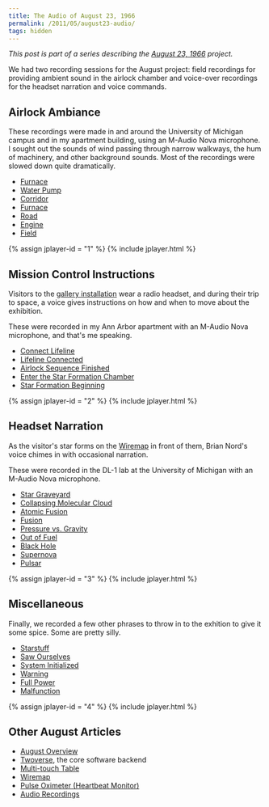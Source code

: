 ```yaml
---
title: The Audio of August 23, 1966
permalink: /2011/05/august23-audio/
tags: hidden
---
```


*This post is part of a series describing the
[August 23, 1966](/2011/05/august23/) project.*

We had two recording sessions for the August project: field recordings for
providing ambient sound in the airlock chamber and voice-over recordings for the
headset narration and voice commands.

## Airlock Ambiance

These recordings were made in and around the University of Michigan campus and
in my apartment building, using an M-Audio Nova microphone. I sought out the
sounds of wind passing through narrow walkways, the hum of machinery, and other
background sounds. Most of the recordings were slowed down quite dramatically.

<ul class="audio-playlist" data-id="1">
    <li><a href="/files/august23/audio/ambient1.mp3">Furnace</a></li>
    <li><a href="/files/august23/audio/ambient2.mp3">Water Pump</a></li>
    <li><a href="/files/august23/audio/ambient3.mp3">Corridor</a></li>
    <li><a href="/files/august23/audio/ambient4.mp3">Furnace</a></li>
    <li><a href="/files/august23/audio/ambient5.mp3">Road</a></li>
    <li><a href="/files/august23/audio/ambient6.mp3">Engine</a></li>
    <li><a href="/files/august23/audio/ambient7.mp3">Field</a></li>
</ul>

{% assign jplayer-id = "1" %}
{% include jplayer.html %}

<div id="map"></div>
<a href="/files/august/audio.gpx" class="gpx"></a>

## Mission Control Instructions

Visitors to the [gallery installation](/2011/05/august23/) wear a radio headset,
and during their trip to space, a voice gives instructions on how and when to
move about the exhibition.

These were recorded in my Ann Arbor apartment with an M-Audio Nova microphone,
and that's me speaking.

<ul class="audio-playlist" data-id="2">
    <li><a href="/files/august23/audio/sequence1.mp3">Connect Lifeline</a></li>
    <li><a href="/files/august23/audio/sequence2.mp3">Lifeline Connected</a></li>
    <li><a href="/files/august23/audio/sequence3.mp3">Airlock Sequence Finished</a></li>
    <li><a href="/files/august23/audio/sequence4.mp3">Enter the Star Formation Chamber</a></li>
    <li><a href="/files/august23/audio/sequence5.mp3">Star Formation Beginning</a></li>
</ul>

{% assign jplayer-id = "2" %}
{% include jplayer.html %}

## Headset Narration

As the visitor's star forms on the [Wiremap](/2011/05/august23-wiremap/) in
front of them, Brian Nord's voice chimes in with occasional narration.

These were recorded in the DL-1 lab at the University of Michigan with an
M-Audio Nova microphone.

<ul class="audio-playlist" data-id="3">
    <li><a href="/files/august23/audio/narration1.mp3">Star Graveyard</a></li>
    <li><a href="/files/august23/audio/narration2.mp3">Collapsing Molecular Cloud</a></li>
    <li><a href="/files/august23/audio/narration3.mp3">Atomic Fusion</a></li>
    <li><a href="/files/august23/audio/narration4.mp3">Fusion</a></li>
    <li><a href="/files/august23/audio/narration5.mp3">Pressure vs. Gravity</a></li>
    <li><a href="/files/august23/audio/narration6.mp3">Out of Fuel</a></li>
    <li><a href="/files/august23/audio/narration7.mp3">Black Hole</a></li>
    <li><a href="/files/august23/audio/narration8.mp3">Supernova</a></li>
    <li><a href="/files/august23/audio/narration9.mp3">Pulsar</a></li>
</ul>


{% assign jplayer-id = "3" %}
{% include jplayer.html %}


## Miscellaneous

Finally, we recorded a few other phrases to throw in to the exhition to give it
some spice. Some are pretty silly.

<ul class="audio-playlist" data-id="4">
    <li><a href="/files/august23/audio/grabbag1.mp3">Starstuff</a></li>
    <li><a href="/files/august23/audio/grabbag2.mp3">Saw Ourselves</a></li>
    <li><a href="/files/august23/audio/grabbag3.mp3">System Initialized</a></li>
    <li><a href="/files/august23/audio/grabbag4.mp3">Warning</a></li>
    <li><a href="/files/august23/audio/grabbag5.mp3">Full Power</a></li>
    <li><a href="/files/august23/audio/grabbag6.mp3">Malfunction</a></li>
</ul>

{% assign jplayer-id = "4" %}
{% include jplayer.html %}

## Other August Articles

* [August Overview](/2011/05/august23/)
* [Twoverse](/2011/05/august23-twoverse/), the core software backend
* [Multi-touch Table](/2011/05/august23-multitouch/)
* [Wiremap](/2011/05/august23-wiremap/)
* [Pulse Oximeter (Heartbeat Monitor)](/2011/05/august23-pulse-oximeter/)
* [Audio Recordings](/2011/05/august23-audio/)

<script defer type="text/javascript" src="/js/vendor/jPlayer/jquery.jplayer.min.js"></script>
<script defer type="text/javascript" src="/js/vendor/jPlayer/jplayer.playlist.min.js"></script>
<script defer type="text/javascript" src="//maps.googleapis.com/maps/api/js?key=AIzaSyBubiWhOSfnpj5LqS2KNY9VtjqfSWVD5xU"></script>
<script defer type="text/javascript" src="/js/vendor/loadgpx.js"></script>
<script defer type="text/javascript" src="/js/gpx.js"></script>
<script defer type="text/javascript" src="/js/app.js"></script>
